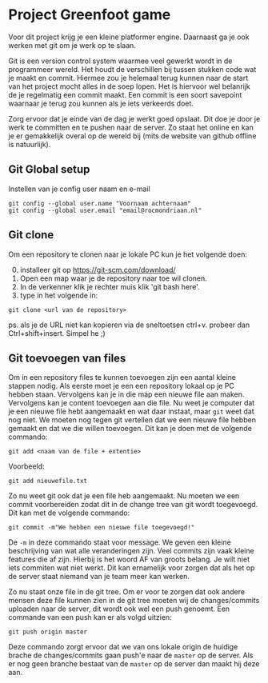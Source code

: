 # Project Greenfoot game
Voor dit project krijg je een kleine platformer engine. Daarnaast ga je ook werken met git om je 
werk op te slaan.

Git is een version control system waarmee veel gewerkt wordt in de programmeer wereld. Het houdt
de verschillen bij tussen stukken code wat je maakt en commit. Hiermee zou je helemaal terug kunnen naar de start van het project 
mocht alles in de soep lopen. Het is hiervoor wel belanrijk de je regelmatig een commit maakt. Een commit is een soort savepoint 
waarnaar je terug zou kunnen als je iets verkeerds doet.

Zorg ervoor dat je einde van de dag je werkt goed opslaat. Dit doe je door je werk te committen
en te pushen naar de server. Zo staat het online en kan je er gemakkelijk overal op de wereld bij (mits de website van github offline is natuurlijk).  

## Git Global setup

Instellen van je config user naam en e-mail

```
git config --global user.name "Voornaam achternaam"
git config --global user.email "email@rocmondriaan.nl"
```

## Git clone
Om een repository te clonen naar je lokale PC kun je het volgende doen:

0. installeer git op https://git-scm.com/download/
1. Open een map waar je de repository naar toe wil clonen.
2. In de verkenner klik je rechter muis klik 'git bash here'.
3. type in het volgende in:
```
git clone <url van de repository>
```

ps. als je de URL niet kan kopieren via de sneltoetsen ctrl+v. probeer dan Ctrl+shift+insert.
Simpel he ;)


## Git toevoegen van files
Om in een repository files te kunnen toevoegen zijn een aantal kleine stappen nodig. Als eerste moet je een een repository lokaal op je PC hebben staan. Vervolgens kan je in die map een nieuwe file aan maken. Vervolgens kan je content toevoegen aan die file. Nu weet je computer dat je een nieuwe file hebt aangemaakt en wat daar instaat, maar `git` weet dat nog niet. We moeten nog tegen git vertellen dat we een nieuwe file hebben gemaakt en dat we die willen toevoegen. Dit kan je doen met de volgende commando:
```
git add <naam van de file + extentie>
```
Voorbeeld:
```
git add nieuwefile.txt
```
Zo nu weet git ook dat je een file heb aangemaakt. Nu moeten we een commit voorbereiden zodat dit in de change tree van git wordt toegevoegd. Dit kan met de volgende commando:
```
git commit -m"We hebben een nieuwe file toegevoegd!"
```
De `-m` in deze commando staat voor message. We geven een kleine beschrijving van wat alle veranderingen zijn. Veel commits zijn vaak kleine features die af zijn. Hierbij is het woord AF van groots belang. Je wilt niet iets commiten wat niet werkt. Dit kan ernamelijk voor zorgen dat als het op de server staat niemand van je team meer kan werken.

Zo nu staat onze file in de git tree. Om er voor te zorgen dat ook andere mensen deze file kunnen zien in de git tree moeten wij de changes/commits uploaden naar de server, dit wordt ook wel een push genoemt. Een commande van een push kan er als volgd uitzien:
```
git push origin master
```
Deze commando zorgt ervoor dat we van ons lokale origin de huidige brache de changes/commits gaan push'e naar de `master` op de server. Als er nog geen branche bestaat van de `master` op de server dan maakt hij deze aan.
